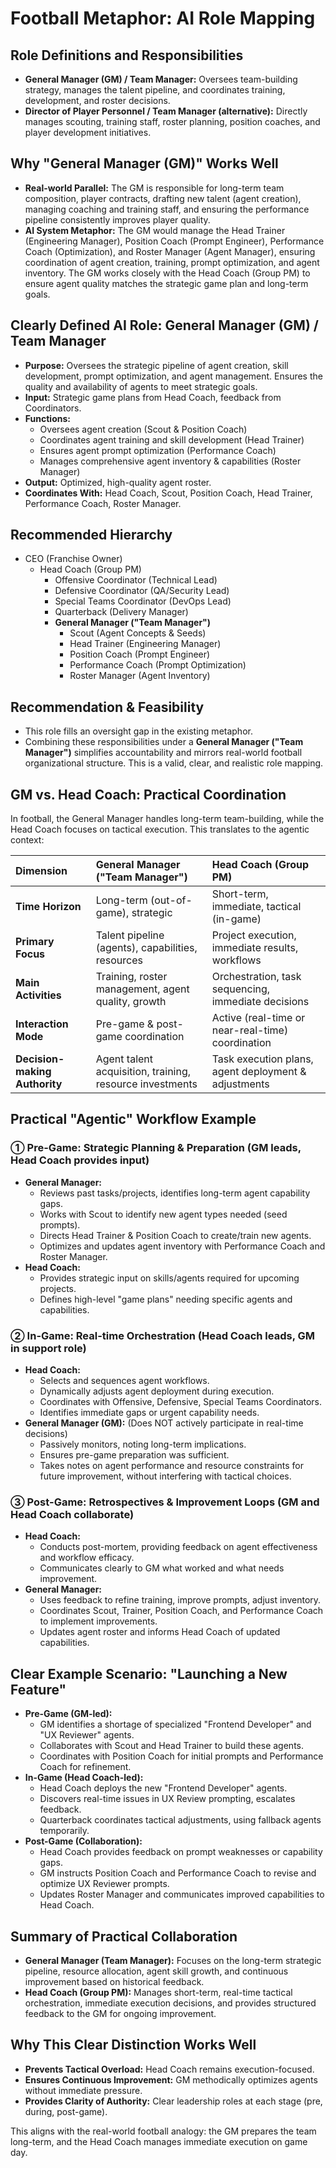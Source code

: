 # Football Metaphor: AI Role Mapping

## Role Definitions and Responsibilities

*   **General Manager (GM) / Team Manager:** Oversees team-building strategy, manages the talent pipeline, and coordinates training, development, and roster decisions.
*   **Director of Player Personnel / Team Manager (alternative):** Directly manages scouting, training staff, roster planning, position coaches, and player development initiatives.

## Why "General Manager (GM)" Works Well

*   **Real-world Parallel:** The GM is responsible for long-term team composition, player contracts, drafting new talent (agent creation), managing coaching and training staff, and ensuring the performance pipeline consistently improves player quality.
*   **AI System Metaphor:** The GM would manage the Head Trainer (Engineering Manager), Position Coach (Prompt Engineer), Performance Coach (Optimization), and Roster Manager (Agent Manager), ensuring coordination of agent creation, training, prompt optimization, and agent inventory. The GM works closely with the Head Coach (Group PM) to ensure agent quality matches the strategic game plan and long-term goals.

## Clearly Defined AI Role: General Manager (GM) / Team Manager

*   **Purpose:** Oversees the strategic pipeline of agent creation, skill development, prompt optimization, and agent management. Ensures the quality and availability of agents to meet strategic goals.
*   **Input:** Strategic game plans from Head Coach, feedback from Coordinators.
*   **Functions:**
    *   Oversees agent creation (Scout & Position Coach)
    *   Coordinates agent training and skill development (Head Trainer)
    *   Ensures agent prompt optimization (Performance Coach)
    *   Manages comprehensive agent inventory & capabilities (Roster Manager)
*   **Output:** Optimized, high-quality agent roster.
*   **Coordinates With:** Head Coach, Scout, Position Coach, Head Trainer, Performance Coach, Roster Manager.

## Recommended Hierarchy

*   CEO (Franchise Owner)
    *   Head Coach (Group PM)
        *   Offensive Coordinator (Technical Lead)
        *   Defensive Coordinator (QA/Security Lead)
        *   Special Teams Coordinator (DevOps Lead)
        *   Quarterback (Delivery Manager)
        *   **General Manager ("Team Manager")**
            *   Scout (Agent Concepts & Seeds)
            *   Head Trainer (Engineering Manager)
            *   Position Coach (Prompt Engineer)
            *   Performance Coach (Prompt Optimization)
            *   Roster Manager (Agent Inventory)

## Recommendation & Feasibility

*   This role fills an oversight gap in the existing metaphor.
*   Combining these responsibilities under a **General Manager ("Team Manager")** simplifies accountability and mirrors real-world football organizational structure. This is a valid, clear, and realistic role mapping.

## GM vs. Head Coach: Practical Coordination

In football, the General Manager handles long-term team-building, while the Head Coach focuses on tactical execution. This translates to the agentic context:

| Dimension                  | General Manager ("Team Manager")                     | Head Coach (Group PM)                                |
| :------------------------- | :--------------------------------------------------- | :--------------------------------------------------- |
| **Time Horizon**           | Long-term (out-of-game), strategic                   | Short-term, immediate, tactical (in-game)            |
| **Primary Focus**          | Talent pipeline (agents), capabilities, resources    | Project execution, immediate results, workflows      |
| **Main Activities**        | Training, roster management, agent quality, growth   | Orchestration, task sequencing, immediate decisions  |
| **Interaction Mode**       | Pre-game & post-game coordination                    | Active (real-time or near-real-time) coordination    |
| **Decision-making Authority** | Agent talent acquisition, training, resource investments | Task execution plans, agent deployment & adjustments |

## Practical "Agentic" Workflow Example

### ① Pre-Game: Strategic Planning & Preparation (GM leads, Head Coach provides input)

*   **General Manager:**
    *   Reviews past tasks/projects, identifies long-term agent capability gaps.
    *   Works with Scout to identify new agent types needed (seed prompts).
    *   Directs Head Trainer & Position Coach to create/train new agents.
    *   Optimizes and updates agent inventory with Performance Coach and Roster Manager.
*   **Head Coach:**
    *   Provides strategic input on skills/agents required for upcoming projects.
    *   Defines high-level "game plans" needing specific agents and capabilities.

### ② In-Game: Real-time Orchestration (Head Coach leads, GM in support role)

*   **Head Coach:**
    *   Selects and sequences agent workflows.
    *   Dynamically adjusts agent deployment during execution.
    *   Coordinates with Offensive, Defensive, Special Teams Coordinators.
    *   Identifies immediate gaps or urgent capability needs.
*   **General Manager (GM):** (Does NOT actively participate in real-time decisions)
    *   Passively monitors, noting long-term implications.
    *   Ensures pre-game preparation was sufficient.
    *   Takes notes on agent performance and resource constraints for future improvement, without interfering with tactical choices.

### ③ Post-Game: Retrospectives & Improvement Loops (GM and Head Coach collaborate)

*   **Head Coach:**
    *   Conducts post-mortem, providing feedback on agent effectiveness and workflow efficacy.
    *   Communicates clearly to GM what worked and what needs improvement.
*   **General Manager:**
    *   Uses feedback to refine training, improve prompts, adjust inventory.
    *   Coordinates Scout, Trainer, Position Coach, and Performance Coach to implement improvements.
    *   Updates agent roster and informs Head Coach of updated capabilities.

## Clear Example Scenario: "Launching a New Feature"

*   **Pre-Game (GM-led):**
    *   GM identifies a shortage of specialized "Frontend Developer" and "UX Reviewer" agents.
    *   Collaborates with Scout and Head Trainer to build these agents.
    *   Coordinates with Position Coach for initial prompts and Performance Coach for refinement.
*   **In-Game (Head Coach-led):**
    *   Head Coach deploys the new "Frontend Developer" agents.
    *   Discovers real-time issues in UX Review prompting, escalates feedback.
    *   Quarterback coordinates tactical adjustments, using fallback agents temporarily.
*   **Post-Game (Collaboration):**
    *   Head Coach provides feedback on prompt weaknesses or capability gaps.
    *   GM instructs Position Coach and Performance Coach to revise and optimize UX Reviewer prompts.
    *   Updates Roster Manager and communicates improved capabilities to Head Coach.

## Summary of Practical Collaboration

*   **General Manager (Team Manager):** Focuses on the long-term strategic pipeline, resource allocation, agent skill growth, and continuous improvement based on historical feedback.
*   **Head Coach (Group PM):** Manages short-term, real-time tactical orchestration, immediate execution decisions, and provides structured feedback to the GM for ongoing improvement.

## Why This Clear Distinction Works Well

*   **Prevents Tactical Overload:** Head Coach remains execution-focused.
*   **Ensures Continuous Improvement:** GM methodically optimizes agents without immediate pressure.
*   **Provides Clarity of Authority:** Clear leadership roles at each stage (pre, during, post-game).

This aligns with the real-world football analogy: the GM prepares the team long-term, and the Head Coach manages immediate execution on game day.
